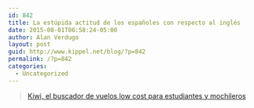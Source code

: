 ```yaml
---
id: 842
title: La estúpida actitud de los españoles con respecto al inglés
date: 2015-08-01T06:58:24-05:00
author: Alan Verdugo
layout: post
guid: http://www.kippel.net/blog/?p=842
permalink: /?p=842
categories:
  - Uncategorized
---
```

<blockquote class="wp-embedded-content" data-secret="Q1aJsZhBks">
  <p>
    <a href="https://www.labrujulaverde.com/2012/12/skypicker-el-buscador-de-vuelos-low-cost-que-esta-de-moda">Kiwi, el buscador de vuelos low cost para estudiantes y mochileros</a>
  </p>
</blockquote>



&nbsp;

&nbsp;